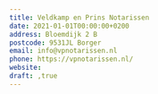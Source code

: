 ```yaml
---
title: Veldkamp en Prins Notarissen
date: 2021-01-01T00:00:00+0200
address: Bloemdijk 2 B
postcode: 9531JL Borger
email: info@vpnotarissen.nl
phone: https://vpnotarissen.nl/
website: 
draft: ,true
---
```


